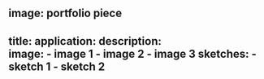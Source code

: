 image: portfolio piece  
--- 
title: 
application:
description:  
image: 
	 - image 1 
	 - image 2 
	 - image 3 
sketches: 
	- sketch 1 
	- sketch 2
---